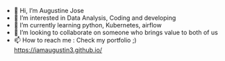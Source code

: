 - 👋 Hi, I’m Augustine Jose
- 👀 I’m interested in Data Analysis, Coding and developing
- 🌱 I’m currently learning python, Kubernetes, airflow
- 💞️ I’m looking to collaborate on someone who brings value to both of us
- 📫 How to reach me : Check my portfolio ;) https://iamaugustin3.github.io/

<!---
Iamaugustin3/Iamaugustin3 is a ✨ special ✨ repository because its `README.md` (this file) appears on your GitHub profile.
You can click the Preview link to take a look at your changes.
--->
